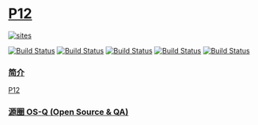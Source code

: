 ﻿# [P12](https://github.com/OS-Q/P12)

[![sites](http://182.61.61.133/link/resources/OSQ.png)](http://www.OS-Q.com)

[![Build Status](https://github.com/OS-Q/P12/workflows/CI/badge.svg)](https://github.com/OS-Q/P12/actions/workflows/CI.yml)
[![Build Status](https://github.com/OS-Q/P12/workflows/CD/badge.svg)](https://github.com/OS-Q/P12/actions/workflows/CD.yml)
[![Build Status](https://circleci.com/gh/OS-Q/P12.svg?style=svg)](https://circleci.com/gh/OS-Q/P12)
[![Build Status](https://travis-ci.com/OS-Q/P12.svg?branch=master)](https://travis-ci.com/OS-Q/P12)
[![Build Status](https://cloud.drone.io/api/badges/OS-Q/P12/status.svg)](https://cloud.drone.io/OS-Q/P12)


### [简介](https://github.com/OS-Q/P12/wiki)

[P12](https://github.com/OS-Q/P12)

### [源圈 OS-Q (Open Source & QA) ](http://www.OS-Q.com)
